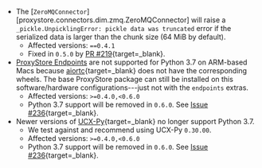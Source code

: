 * The [`ZeroMQConnector`][proxystore.connectors.dim.zmq.ZeroMQConnector] will raise a `_pickle.UnpicklingError: pickle data was truncated` error if the serialized data is larger than the chunk size (64 MiB by default).
    * Affected versions: `==0.4.1`
    * Fixed in `0.5.0` by [PR #219](https://github.com/proxystore/proxystore/pull/219){target=_blank}.
* [ProxyStore Endpoints](guides/endpoints.md) are not supported for
  Python 3.7 on ARM-based Macs because
  [aiortc](https://aiortc.readthedocs.io){target=_blank} does not have the corresponding
  wheels. The base ProxyStore package can still be installed on this
  software/hardware configurations---just not with the `endpoints` extras.
    * Affected versions: `>=0.4.0,<0.6.0`
    * Python 3.7 support will be removed in `0.6.0`. See [Issue #236](https://github.com/proxystore/proxystore/issues/236){target=_blank}.
* Newer versions of [UCX-Py](https://github.com/rapidsai/ucx-py){target=_blank}
  no longer support Python 3.7.
    * We test against and recommend using UCX-Py `0.30.00`.
    * Affected versions: `>=0.4.0,<0.6.0`
    * Python 3.7 support will be removed in `0.6.0`. See [Issue #236](https://github.com/proxystore/proxystore/issues/236){target=_blank}.
